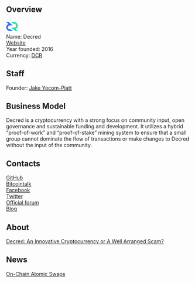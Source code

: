 ## Overview
![logo](logo/decred.png)  
Name: Decred  
[Website](https://www.decred.org/)  
Year founded: 2016  
Currency: [DCR](https://coinmarketcap.com/currencies/decred/)  
## Staff
Founder: [Jake Yocom-Piatt](../people/jake_yocom_piatt.md)  
## Business Model
Decred is a cryptocurrency with a strong focus on community input, open governance and sustainable funding and development. It utilizes a hybrid “proof-of-work” and “proof-of-stake” mining system to ensure that a small group cannot dominate the flow of transactions or make changes to Decred without the input of the community.    
## Contacts
[GitHub](https://github.com/decred/)  
[Bitcointalk](https://bitcointalk.org/index.php?topic=1290358.0)   
[Facebook](https://www.facebook.com/Decredcash/)  
[Twitter](https://twitter.com/decredproject)  
[Official forum]()  
[Blog](https://blog.decred.org/)  
## About   
[Decred: An Innovative Cryptocurrency or A Well Arranged Scam?](https://cointelegraph.com/news/decred-an-innovative-cryptocurrency-or-a-well-arranged-scam)
## News   
[On-Chain Atomic Swaps](../news/decred-25-09-2017.md)
